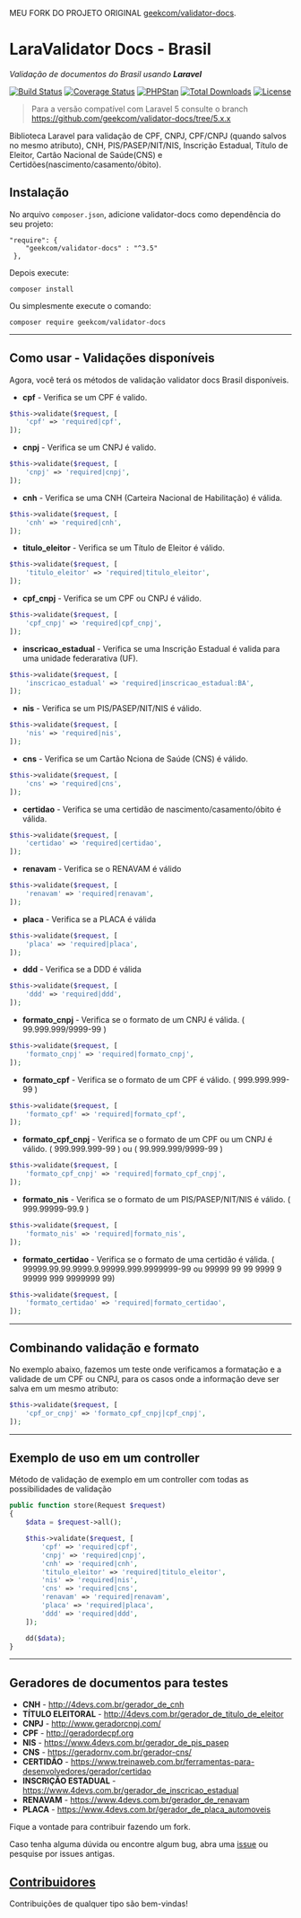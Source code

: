 MEU FORK DO PROJETO ORIGINAL [geekcom/validator-docs](https://github.com/geekcom/validator-docs).
# LaraValidator Docs - Brasil


_Validação de documentos do Brasil usando **Laravel**_

[![Build Status](https://travis-ci.org/geekcom/validator-docs.svg?branch=master)](https://travis-ci.org/geekcom/validator-docs)
[![Coverage Status](https://coveralls.io/repos/github/geekcom/validator-docs/badge.svg?branch=master)](https://coveralls.io/github/geekcom/validator-docs?branch=master)
[![PHPStan](https://img.shields.io/badge/PHPStan-enabled-brightgreen.svg?style=flat)](https://github.com/phpstan/phpstan)
[![Total Downloads](https://poser.pugx.org/geekcom/validator-docs/downloads)](https://packagist.org/packages/geekcom/validator-docs)
[![License](https://poser.pugx.org/geekcom/validator-docs/license)](https://packagist.org/packages/geekcom/validator-docs)

> Para a versão compatível com Laravel 5 consulte o branch https://github.com/geekcom/validator-docs/tree/5.x.x

Biblioteca Laravel para validação de CPF, CNPJ, CPF/CNPJ (quando salvos no mesmo atributo), CNH, PIS/PASEP/NIT/NIS, Inscrição Estadual, Título de Eleitor, Cartão Nacional de Saúde(CNS) e Certidões(nascimento/casamento/óbito).

## Instalação

No arquivo `composer.json`, adicione validator-docs como dependência do seu projeto:

```
"require": {
    "geekcom/validator-docs" : "^3.5"
 },
```

Depois execute:

```
composer install
```

Ou simplesmente execute o comando:

```
composer require geekcom/validator-docs
```

----------------------------------------------------------------------------------------------------------------------------

## Como usar - Validações disponíveis

Agora, você terá os métodos de validação validator docs Brasil disponíveis.

* **cpf** - Verifica se um CPF é valido.

```php
$this->validate($request, [
    'cpf' => 'required|cpf',
]);
```

* **cnpj** - Verifica se um CNPJ é valido.

```php
$this->validate($request, [
    'cnpj' => 'required|cnpj',
]);
```

* **cnh** - Verifica se uma CNH (Carteira Nacional de Habilitação) é válida.

```php
$this->validate($request, [
    'cnh' => 'required|cnh',
]);
```

* **titulo_eleitor** - Verifica se um Título de Eleitor é válido.

```php
$this->validate($request, [
    'titulo_eleitor' => 'required|titulo_eleitor',
]);
```

* **cpf_cnpj** - Verifica se um CPF ou CNPJ é válido.

```php
$this->validate($request, [
    'cpf_cnpj' => 'required|cpf_cnpj',
]);
```

* **inscricao_estadual** - Verifica se uma Inscrição Estadual é valida para uma unidade federarativa (UF).

```php
$this->validate($request, [
    'inscricao_estadual' => 'required|inscricao_estadual:BA',
]);
```

* **nis** - Verifica se um PIS/PASEP/NIT/NIS é válido.

```php
$this->validate($request, [
    'nis' => 'required|nis',
]);
```

* **cns** - Verifica se um Cartão Nciona de Saúde (CNS) é válido.

```php
$this->validate($request, [
    'cns' => 'required|cns',
]);
```

* **certidao** - Verifica se uma certidão de nascimento/casamento/óbito é válida.

```php
$this->validate($request, [
    'certidao' => 'required|certidao',
]);
```

* **renavam** - Verifica se o RENAVAM é válido

```php
$this->validate($request, [
    'renavam' => 'required|renavam',
]);
```

* **placa** - Verifica se a PLACA é válida

```php
$this->validate($request, [
    'placa' => 'required|placa',
]);
```

* **ddd** - Verifica se a DDD é válida

```php
$this->validate($request, [
    'ddd' => 'required|ddd',
]);
```

* **formato_cnpj** - Verifica se o formato de um CNPJ é válida. ( 99.999.999/9999-99 )

```php
$this->validate($request, [
    'formato_cnpj' => 'required|formato_cnpj',
]);
```

* **formato_cpf** - Verifica se o formato de um CPF é válido. ( 999.999.999-99 )

```php
$this->validate($request, [
    'formato_cpf' => 'required|formato_cpf',
]);
```

* **formato_cpf_cnpj** - Verifica se o formato de um CPF ou um CNPJ é válido. ( 999.999.999-99 ) ou ( 99.999.999/9999-99 )

```php
$this->validate($request, [
    'formato_cpf_cnpj' => 'required|formato_cpf_cnpj',
]);
```

* **formato_nis** - Verifica se o formato de um PIS/PASEP/NIT/NIS é válido. ( 999.99999-99.9 )

```php
$this->validate($request, [
    'formato_nis' => 'required|formato_nis',
]);
```

* **formato_certidao** - Verifica se o formato de uma certidão é válida. ( 99999.99.99.9999.9.99999.999.9999999-99 ou 99999 99 99 9999 9 99999 999 9999999 99)

```php
$this->validate($request, [
    'formato_certidao' => 'required|formato_certidao',
]);
```
----------------------------------------------------------------------------------------------------------------------------

## Combinando validação e formato

No exemplo abaixo, fazemos um teste onde verificamos a formatação e a validade de um CPF ou CNPJ, para os casos onde a informação deve ser salva em um mesmo atributo:

```php
$this->validate($request, [
    'cpf_or_cnpj' => 'formato_cpf_cnpj|cpf_cnpj',
]);
```

----------------------------------------------------------------------------------------------------------------------------

## Exemplo de uso em um controller

Método de validação de exemplo em um controller com todas as possibilidades de validação

```php
public function store(Request $request)
{
    $data = $request->all();

    $this->validate($request, [
        'cpf' => 'required|cpf',
        'cnpj' => 'required|cnpj',
        'cnh' => 'required|cnh',
        'titulo_eleitor' => 'required|titulo_eleitor',
        'nis' => 'required|nis',
        'cns' => 'required|cns',
        'renavam' => 'required|renavam',
        'placa' => 'required|placa',
        'ddd' => 'required|ddd',
    ]);

    dd($data);
}
```

----------------------------------------------------------------------------------------------------------------------------

## Geradores de documentos para testes

* **CNH** - http://4devs.com.br/gerador_de_cnh
* **TÍTULO ELEITORAL** - http://4devs.com.br/gerador_de_titulo_de_eleitor
* **CNPJ** - http://www.geradorcnpj.com/
* **CPF** - http://geradordecpf.org
* **NIS** - https://www.4devs.com.br/gerador_de_pis_pasep
* **CNS** - https://geradornv.com.br/gerador-cns/
* **CERTIDÃO** - https://www.treinaweb.com.br/ferramentas-para-desenvolvedores/gerador/certidao
* **INSCRIÇÃO ESTADUAL** - https://www.4devs.com.br/gerador_de_inscricao_estadual
* **RENAVAM** - https://www.4devs.com.br/gerador_de_renavam
* **PLACA** - https://www.4devs.com.br/gerador_de_placa_automoveis

Fique a vontade para contribuir fazendo um fork.

Caso tenha alguma dúvida ou encontre algum bug, abra uma [issue](https://github.com/geekcom/validator-docs/issues) ou pesquise por issues antigas.

## [Contribuidores](https://github.com/geekcom/validator-docs/graphs/contributors)

Contribuições de qualquer tipo são bem-vindas!
